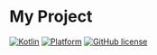 # My Project
[![Kotlin](https://img.shields.io/badge/Kotlin_Multiplatform-1.9.0-blue.svg?logo=kotlin)](http://kotlinlang.org)
[![Platform](https://img.shields.io/badge/Platforms-Android,_JS,_JVM-blue)](http://kotlinlang.org)
[![GitHub license](https://img.shields.io/badge/License-Apache%20License%202.0-blue.svg?style=flat)](http://www.apache.org/licenses/LICENSE-2.0)

